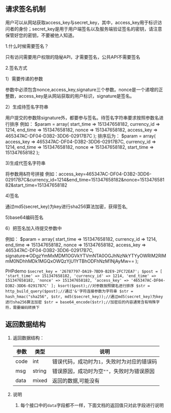 
## 请求签名机制
    
用户可以从网站获取access_key与secret_key，其中，access_key用于标识访问者的身份；secret_key是用于用户端签名以及服务端验证签名的密钥，请注意保管好您的密钥，不要被他人知道。

1.什么时候需要签名？

只有访问需要用户权限的隐秘API，才需要签名，公共API不需要签名

2.签名方式

1）需要传递的参数

参数中必须包含nonce,access_key,signature三个参数。nonce是一个递增的正整数，access_key是从网站获取的用户标识，signature是签名。

2）生成待签名字符串

用户提交的参数除signature外，都要参与签名。待签名字符串要求按照参数名进行排序
例如：
$param = array(
start_time => 151347658182,
currency_id => 1214,
end_time => 151347658182,
nonce => 151347658182,
access_key => 465347AC-DF04-D3B2-3DD6-02917B7C
);
排序后为：
$param = array(
access_key => 465347AC-DF04-D3B2-3DD6-02917B7C,
currency_id => 1214,
end_time => 151347658182,
nonce => 151347658182,
start_time => 151347658182
);

3)生成代签名字符串

将参数用&符号拼接
例如：access_key=465347AC-DF04-D3B2-3DD6-02917B7C&currency_id=1214&end_time=151347658182&nonce=151347658182&start_time=151347658182

4)签名

通过md5(secret_key)为key进行sha256算法加密，获得签名,

5)base64编码签名

6）把签名加入待提交参数中

例如：
$param = array(
start_time => 151347658182,
currency_id => 1214,
end_time => 151347658182,
nonce => 151347658182,
access_key => 465347AC-DF04-D3B2-3DD6-02917B7C,
signature=>ODgzYmMxMDM1OGVkYTVmNTA0OGJhNzNkYTYyOWRlM2RlMmM0NDhhMDk1MGQxOWQzYjU1YTBhODFhNzM1NjAyMw==
);

PHPdemo
`
$secret_key = '26787797-DA19-7BD9-B2E9-2FC72EA7';
$post = [
    'start_time' => 151347658182,
    'currency_id' => 1214,
    'end_time' => 151347658182,
    'nonce' => 151347658182,
    'access_key' => '465347AC-DF04-D3B2-3DD6-02917B7C'
];
ksort($post);//对参数按照键名进行排序
$str = http_build_query($post);//通过'&'字符连接参数为字符串
$str = hash_hmac("sha256", $str, md5($secret_key));//通过md5(secret_key)为key进行sha256算法加密
$str = base64_encode($str);//加密后的内容通常含有特殊字符，需要编码转换下
`


## 返回数据结构

1. 返回数据结构：

    | 参数 | 类型 | 说明 |
    | --- | --- | --- |
    | code | int | 错误代码，成功时为`1`，失败时为对应的错误码 |
    | msg | string | 错误原因，成功时为空`""`，失败时为错误原因 |
    | data | mixed | 返回的数据,可能没有 |

2. 说明
    1. 每个接口中的`data`字段都不一样，下面文档的返回值只对此字段进行说明
    
